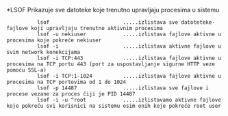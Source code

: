 *LSOF
Prikazuje sve datoteke koje  trenutno upravljaju procesima u sistemu

              lsof                        .....izlistava sve datoteteke-fajlove koji upravljaju trenutno aktivnim procesima 
              lsof -u nekiuser            .....izlistava fajlove aktivne u procesima koje pokreće nekiuser
              lsof -i                     .....izlistava aktivne fajlove u svim network konekcijama
              lsof -i TCP:443             .....izlistava fajlove aktivne u procesima na TCP portu 443 (port za uspostavljanje sigurne HTTP veze pomoću SSL-a)
              lsof -i TCP:1-1024          .....izlistava fajlove aktivne u procesima na TCP portovima od 1 do 1024
              lsof -p 14487               .....izlistava sve fajlove i procese vezane za proces čiji je PID 14487
              lsof -i -u ^root            .....izlistavamo aktivne fajlove koje pokreću svi korisnici na sistemu osim onih koje pokreće root user